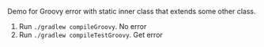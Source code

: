 Demo for Groovy error with static inner class that extends some other class.
1. Run `./gradlew compileGroovy`. No error
2. Run `./gradlew compileTestGroovy`. Get error
